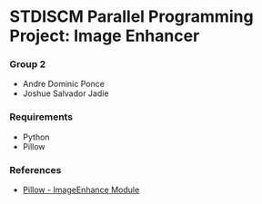 # STDISCM Parallel Programming Project: Image Enhancer

### Group 2

- Andre Dominic Ponce
- Joshue Salvador Jadie

### Requirements

- Python
- Pillow

### References

* [Pillow - ImageEnhance Module](https://pillow.readthedocs.io/en/stable/reference/ImageEnhance.html)
